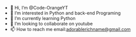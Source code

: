 - 👋 Hi, I’m @Code-OrangeYT
- 👀 I’m interested in Python and back-end Programing
- 🌱 I’m currently learning Python
- 💞️ I’m looking to collaborate on youtube
- 📫 How to reach me email:adorablerichname@gmail.com

<!---
Code-OrangeYT/Code-OrangeYT is a ✨ special ✨ repository because its `README.md` (this file) appears on your GitHub profile.
You can click the Preview link to take a look at your changes.
--->
